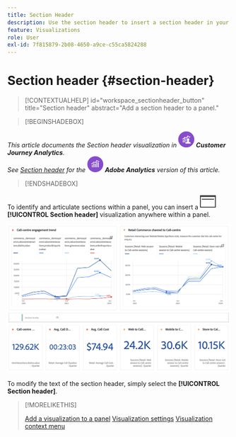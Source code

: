 ```yaml
---
title: Section Header
description: Use the section header to insert a section header in your Analysis Workspace project.
feature: Visualizations
role: User
exl-id: 7f815879-2b08-4650-a9ce-c55ca5824288
---
```

# Section header {#section-header}

<!-- markdownlint-disable MD034 -->

>[!CONTEXTUALHELP]
>id="workspace_sectionheader_button"
>title="Section header"
>abstract="Add a section header to a panel."

<!-- markdownlint-enable MD034 -->


>[!BEGINSHADEBOX]


_This article documents the Section header visualization in_ ![CustomerJourneyAnalytics](/help/assets/icons/CustomerJourneyAnalytics.svg) _**Customer Journey Analytics**._<br/>_See [Section header](https://experienceleague.adobe.com/en/docs/analytics/analyze/analysis-workspace/visualizations/section-header) for the_ ![AdobeAnalytics](/help/assets/icons/AdobeAnalytics.svg) _**Adobe Analytics** version of this article._

>[!ENDSHADEBOX]

To identify and articulate sections within a panel, you can insert a ![PageRule](/help/assets/icons/PageRule.svg) **[!UICONTROL Section header]** visualization anywhere within a panel.

![Section header](/help/analysis-workspace/visualizations/assets/section-header.png)

To modify the text of the section header, simply select the **[!UICONTROL Section header]**.


>[!MORELIKETHIS]
>
>[Add a visualization to a panel](/help/analysis-workspace/visualizations/freeform-analysis-visualizations.md#add-visualizations-to-a-panel)
>[Visualization settings](/help/analysis-workspace/visualizations/freeform-analysis-visualizations.md#settings)
>[Visualization context menu](/help/analysis-workspace/visualizations/freeform-analysis-visualizations.md#context-menu)
>
